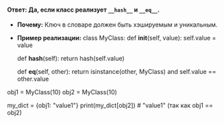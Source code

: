 #### **Ответ:** Да, если класс реализует `__hash__` и `__eq__`.

- **Почему:** Ключ в словаре должен быть хэшируемым и уникальным.
- **Пример реализации:**
class MyClass:
    def __init__(self, value):
        self.value = value

    def __hash__(self):
        return hash(self.value)

    def __eq__(self, other):
        return isinstance(other, MyClass) and self.value == other.value

obj1 = MyClass(10)
obj2 = MyClass(10)

my_dict = {obj1: "value1"}
print(my_dict[obj2])  # "value1" (так как obj1 == obj2)

